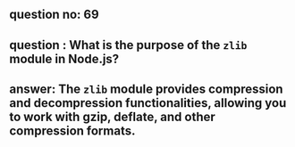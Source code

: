 
      
## question no: 69

## question : What is the purpose of the `zlib` module in Node.js?

## answer: The `zlib` module provides compression and decompression functionalities, allowing you to work with gzip, deflate, and other compression formats.
      